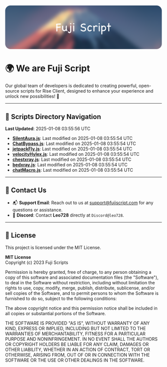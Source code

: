 ![Banner](.github/b.webp)

# 🌍 **We are Fuji Script**

Our global team of developers is dedicated to creating powerful, open-source scripts for Rise Client, designed to enhance your experience and unlock new possibilities! 🌟

---
<!-- SCRIPTS_NAVIGATION_START -->
## 📂 **Scripts Directory Navigation**

**Last Updated**: 2025-01-08 03:55:56 UTC

- **[SilentAura.js](scripts/SilentAura.js)**: Last modified on 2025-01-08 03:55:54 UTC
- **[ChatBypass.js](scripts/ChatBypass.js)**: Last modified on 2025-01-08 03:55:54 UTC
- **[jetpackFly.js](scripts/jetpackFly.js)**: Last modified on 2025-01-08 03:55:54 UTC
- **[velocityHylex.js](scripts/velocityHylex.js)**: Last modified on 2025-01-08 03:55:54 UTC
- **[chestxray.js](scripts/chestxray.js)**: Last modified on 2025-01-08 03:55:54 UTC
- **[bedxray.js](scripts/bedxray.js)**: Last modified on 2025-01-08 03:55:54 UTC
- **[chatMacro.js](scripts/chatMacro.js)**: Last modified on 2025-01-08 03:55:54 UTC

<!-- SCRIPTS_NAVIGATION_END -->

---

## 💬 **Contact Us**  
- 📬 **Support Email**: Reach out to us at [support@fujiscript.com](mailto:support@fujiscript.com) for any questions or assistance.  
- 💬 **Discord**: Contact **Leo728** directly at `Discord@leo728`.

---

## 📜 **License**

This project is licensed under the MIT License.  

**MIT License**  
Copyright (c) 2023 Fuji Scripts  

Permission is hereby granted, free of charge, to any person obtaining a copy of this software and associated documentation files (the "Software"), to deal in the Software without restriction, including without limitation the rights to use, copy, modify, merge, publish, distribute, sublicense, and/or sell copies of the Software, and to permit persons to whom the Software is furnished to do so, subject to the following conditions:  

The above copyright notice and this permission notice shall be included in all copies or substantial portions of the Software.  

THE SOFTWARE IS PROVIDED "AS IS", WITHOUT WARRANTY OF ANY KIND, EXPRESS OR IMPLIED, INCLUDING BUT NOT LIMITED TO THE WARRANTIES OF MERCHANTABILITY, FITNESS FOR A PARTICULAR PURPOSE AND NONINFRINGEMENT. IN NO EVENT SHALL THE AUTHORS OR COPYRIGHT HOLDERS BE LIABLE FOR ANY CLAIM, DAMAGES OR OTHER LIABILITY, WHETHER IN AN ACTION OF CONTRACT, TORT OR OTHERWISE, ARISING FROM, OUT OF OR IN CONNECTION WITH THE SOFTWARE OR THE USE OR OTHER DEALINGS IN THE SOFTWARE.  

